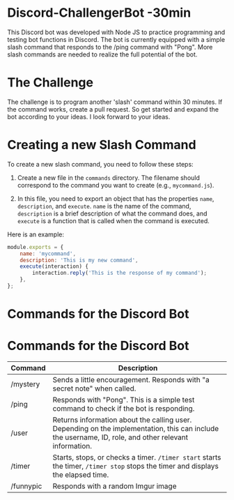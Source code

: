 

# Discord-ChallengerBot -30min ##
This Discord bot was developed with Node JS to practice programming and testing bot functions in Discord. The bot is currently equipped with a simple slash command that responds to the /ping command with "Pong". More slash commands are needed to realize the full potential of the bot.

# The Challenge
The challenge is to program another 'slash' command within 30 minutes. If the command works, create a pull request. So get started and expand the bot according to your ideas. I look forward to your ideas.


# Creating a new Slash Command
To create a new slash command, you need to follow these steps:

1. Create a new file in the `commands` directory. The filename should correspond to the command you want to create (e.g., `mycommand.js`).

2. In this file, you need to export an object that has the properties `name`, `description`, and `execute`. `name` is the name of the command, `description` is a brief description of what the command does, and `execute` is a function that is called when the command is executed.

Here is an example:

```javascript
module.exports = {
    name: 'mycommand',
    description: 'This is my new command',
    execute(interaction) {
        interaction.reply('This is the response of my command');
    },
};
```

# Commands for the Discord Bot

# Commands for the Discord Bot

| Command | Description |
| ------- | ----------- |
| /mystery | Sends a little encouragement. Responds with "a secret note" when called. |
| /ping   | Responds with "Pong". This is a simple test command to check if the bot is responding. |
| /user   | Returns information about the calling user. Depending on the implementation, this can include the username, ID, role, and other relevant information. |
| /timer  | Starts, stops, or checks a timer. `/timer start` starts the timer, `/timer stop` stops the timer and displays the elapsed time. |
| /funnypic | Responds with a random Imgur image |
